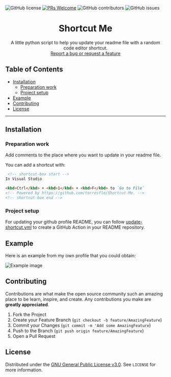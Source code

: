 ![GitHub license](https://img.shields.io/github/license/torresflo/Shortcut-Me.svg)
[![PRs Welcome](https://img.shields.io/badge/PRs-welcome-brightgreen.svg)](http://makeapullrequest.com)
![GitHub contributors](https://img.shields.io/github/contributors/torresflo/Shortcut-Me.svg)
![GitHub issues](https://img.shields.io/github/issues/torresflo/Shortcut-Me.svg)

<p align="center">
  <h1 align="center">Shortcut Me</h3>

  <p align="center">
    A little python script to help you update your readme file with a random code editor shortcut.
    <br />
    <a href="https://github.com/torresflo/Shortcut-Me/issues">Report a bug or request a feature</a>
  </p>
</p>

## Table of Contents

* [Installation](#installation)
   * [Preparation work](#preparation-work)
   * [Project setup](#project-setup)
* [Example](#example)
* [Contributing](#contributing)
* [License](#license)

---

## Installation

### Preparation work

Add comments to the place where you want to update in your readme file.

You can add a shortcut with:
   ```markdown
    <!-- shortcut-box start -->
In Visual Studio

<kbd>Ctrl</kbd> + <kbd>1</kbd> + <kbd>F</kbd> to `Go to File`
<!-- Powered by https://github.com/torresflo/Shortcut-Me. -->
<!-- shortcut-box end -->
   ```

### Project setup

For updating your github profile README, you can follow [update-shortcut.yml](https://github.com/torresflo/Shortcut-Me/blob/master/.github/workflows/update-shortcut.yml) to create a GitHub Action in your README repository.

## Example

Here is an example from my own profile that you could obtain:

![Example image](https://raw.githubusercontent.com/torresflo/Shortcut-Me/examples/example1.png)

## Contributing

Contributions are what make the open source community such an amazing place to be learn, inspire, and create. Any contributions you make are **greatly appreciated**.

1. Fork the Project
2. Create your Feature Branch (`git checkout -b feature/AmazingFeature`)
3. Commit your Changes (`git commit -m 'Add some AmazingFeature`)
4. Push to the Branch (`git push origin feature/AmazingFeature`)
5. Open a Pull Request

<!-- LICENSE -->
## License
Distributed under the [GNU General Public License v3.0](./LICENSE). See `LICENSE` for more information.
